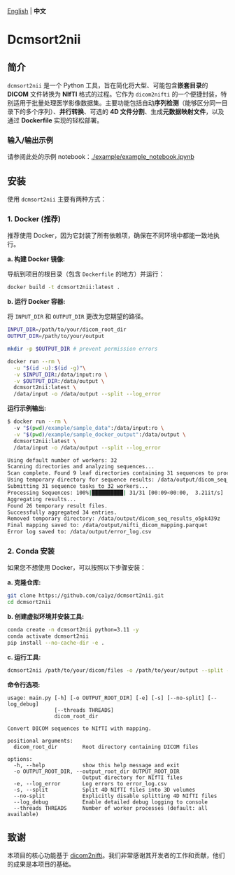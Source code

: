 [English](./README.md) | **中文**

# Dcmsort2nii

## 简介

`dcmsort2nii` 是一个 Python 工具，旨在简化将大型、可能包含**嵌套目录**的 **DICOM** 文件转换为 **NIfTI** 格式的过程。它作为 `dicom2nifti` 的一个便捷封装，特别适用于批量处理医学影像数据集。主要功能包括自动**序列检测**（能够区分同一目录下的多个序列）、**并行转换**、可选的 **4D 文件分割**、生成**元数据映射文件**，以及通过 **Dockerfile** 实现的轻松部署。

### 输入/输出示例

请参阅此处的示例 notebook：[./example/example_notebook.ipynb](./example/example_notebook.ipynb)

## 安装

使用 `dcmsort2nii` 主要有两种方式：

### 1. Docker (推荐)

推荐使用 Docker，因为它封装了所有依赖项，确保在不同环境中都能一致地执行。

**a. 构建 Docker 镜像:**

导航到项目的根目录（包含 `Dockerfile` 的地方）并运行：

```bash
docker build -t dcmsort2nii:latest .
```

**b. 运行 Docker 容器:**

将 `INPUT_DIR` 和 `OUTPUT_DIR` 更改为您期望的路径。

```bash
INPUT_DIR=/path/to/your/dicom_root_dir
OUTPUT_DIR=/path/to/your/output

mkdir -p $OUTPUT_DIR # prevent permission errors

docker run --rm \
  -u "$(id -u):$(id -g)"\
  -v $INPUT_DIR:/data/input:ro \
  -v $OUTPUT_DIR:/data/output \
  dcmsort2nii:latest \
  /data/input -o /data/output --split --log_error
```

**运行示例输出:**
```bash
$ docker run --rm \      
  -v "$(pwd)/example/sample_data":/data/input:ro \
  -v "$(pwd)/example/sample_docker_output":/data/output \
  dcmsort2nii:latest \
  /data/input -o /data/output --split --log_error

Using default number of workers: 32
Scanning directories and analyzing sequences...
Scan complete. Found 9 leaf directories containing 31 sequences to process.
Using temporary directory for sequence results: /data/output/dicom_seq_results_o5pk439z
Submitting 31 sequence tasks to 32 workers...
Processing Sequences: 100%|██████████| 31/31 [00:09<00:00,  3.21it/s]
Aggregating results...
Found 26 temporary result files.
Successfully aggregated 34 entries.
Removed temporary directory: /data/output/dicom_seq_results_o5pk439z
Final mapping saved to: /data/output/nifti_dicom_mapping.parquet
Error log saved to: /data/output/error_log.csv
```

### 2. Conda 安装

如果您不想使用 Docker，可以按照以下步骤安装：

**a. 克隆仓库:**

```bash
git clone https://github.com/ca1yz/dcmsort2nii.git
cd dcmsort2nii
```

**b. 创建虚拟环境并安装工具:**

```bash
conda create -n dcmsort2nii python=3.11 -y
conda activate dcmsort2nii
pip install --no-cache-dir -e .
```

**c. 运行工具:**

```bash
dcmsort2nii /path/to/your/dicom/files -o /path/to/your/output --split --log_error
```

**命令行选项:**
```
usage: main.py [-h] [-o OUTPUT_ROOT_DIR] [-e] [-s] [--no-split] [--log_debug]
               [--threads THREADS]
               dicom_root_dir

Convert DICOM sequences to NIfTI with mapping.

positional arguments:
  dicom_root_dir        Root directory containing DICOM files

options:
  -h, --help            show this help message and exit
  -o OUTPUT_ROOT_DIR, --output_root_dir OUTPUT_ROOT_DIR
                        Output directory for NIfTI files
  -e, --log_error       Log errors to error_log.csv
  -s, --split           Split 4D NIfTI files into 3D volumes
  --no-split            Explicitly disable splitting 4D NIfTI files
  --log_debug           Enable detailed debug logging to console
  --threads THREADS     Number of worker processes (default: all available)
```

## 致谢

本项目的核心功能基于 [dicom2nifti](https://github.com/icometrix/dicom2nifti)。我们非常感谢其开发者的工作和贡献，他们的成果是本项目的基础。